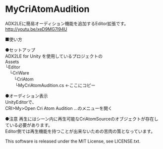 MyCriAtomAudition
=================
ADX2LEに簡易オーディション機能を追加するEditor拡張です。
http://youtu.be/xeD9MG7l94U

■使い方<br>

●セットアップ<br>
ADX2LE for Unity を使用しているプロジェクトの<br>
Assets<br>
└Editor<br>
　└CriWare<br>
　　└CriAtom<br>
　　  └MyCriAtomAudition.cs ←ここにコピー<br>

●オーディション表示  
UnityEditorで、<br>
CRI>My>Open Cri Atom Audition ...のメニューを開く<br>

●注意
再生にはシーン内に再生可能なCriAtomSourceのオブジェクトが存在している必要があります。<br>
Editor側では再生機能を持つことが出来ないための苦肉の策となっています。

This software is released under the MIT License, see LICENSE.txt.
